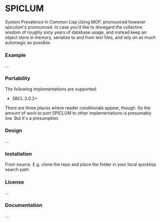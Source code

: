 # SPICLUM

System Prevalence In Common Lisp Using MOP, pronounced however spiculum's pronounced. In case you'd like to disregard the collective wisdom of roughly sixty years of database usage, and instead keep an object store in memory, serialize to and from text files, and rely on as much automagic as possible.

### Example

...

### Portability

The following implementations are supported:

* SBCL 2.0.2+

There are three places where reader conditionals appear, though. So the amount of work to port SPICLUM to other implementations is presumably low. But it's a presumption.

### Design

...

### Installation

From source. E.g. clone the repo and place the folder in your local quicklisp search path.

### License

...

### Documentation

...